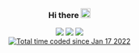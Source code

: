 <div align="center">
 <h3>Hi there  <img src="https://media.giphy.com/media/hvRJCLFzcasrR4ia7z/giphy.gif" height="20px"></h3>
 <a href="https://www.linkedin.com/in/hilucas/"><img src="https://img.shields.io/badge/-LinkedIn-%230077B5?style=for-the-badge&logo=linkedin&logoColor=white" target="_blank"></a> 
 <a href="mailto:novo.contato.lucas@gmail.com" target="_blank"><img src="https://img.shields.io/badge/Gmail-D14836?style=for-the-badge&logo=gmail&logoColor=white" target="_blank"></a>
 <a href="https://my-web-site-eight.vercel.app/" target="_blank"><img src="https://img.shields.io/badge/website-D14836?style=for-the-badge&logo=googlechrome&logoColor=white" target="_blank"></a><br />
 <a href="https://wakatime.com/@f52ac50f-c8e0-4f74-9b43-0db756266fbb"><img src="https://wakatime.com/badge/user/f52ac50f-c8e0-4f74-9b43-0db756266fbb.svg" alt="Total time coded since Jan 17 2022" /></a>
</div>
